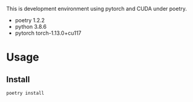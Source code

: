 This is development environment using pytorch and CUDA under poetry.

- poetry 1.2.2
- python 3.8.6
- pytorch torch-1.13.0+cu117

# Usage

## Install

```
poetry install
```
